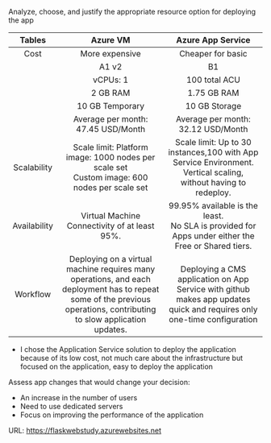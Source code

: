 Analyze, choose, and justify the appropriate resource option for deploying the app

| Tables        | Azure VM           | Azure App Service  |
| :-------------: |:-------------:| :-----:|
| Cost      | More expensive | Cheaper for basic |
|       | A1 v2      |   B1 |
|       | vCPUs: 1   |   100 total ACU |
|       | 2 GB RAM      |   1.75 GB RAM |
|  | 10 GB Temporary |    10 GB Storage |
|  | Average per month: 47.45 USD/Month      |    Average per month: 32.12 USD/Month |
| Scalability |   Scale limit: Platform image: 1000 nodes per scale set<br />Custom image: 600 nodes per scale set  |    Scale limit: Up to 30 instances,100 with App Service Environment.<br /> Vertical scaling, without having to redeploy. |
| Availability |   Virtual Machine Connectivity of at least 95%.    |    99.95% available is the least. <br />No SLA is provided for Apps under either the Free or Shared tiers. |
|   Workflow    | Deploying on a virtual machine requires many operations, and each deployment has to repeat some of the previous operations, contributing to slow application updates.     |   Deploying a CMS application on App Service with github makes app updates quick and requires only one-time configuration |
* I chose the Application Service solution to deploy the application because of its low cost, not much care about the infrastructure but focused on the application, easy   to deploy the application

Assess app changes that would change your decision:
   - An increase in the number of users
   - Need to use dedicated servers
   - Focus on improving the performance of the application
   
URL: https://flaskwebstudy.azurewebsites.net
